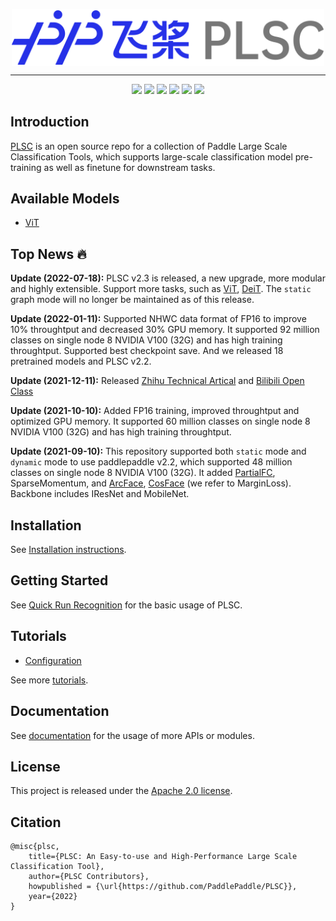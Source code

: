 <p align="center">
  <img src="./plsc-logo.png" align="middle"  width="500" />
</p>

------------------------------------------------------------------------------------------

<p align="center">
    <a href="./LICENSE"><img src="https://img.shields.io/badge/license-Apache%202-dfd.svg"></a>
    <a href="https://github.com/PaddlePaddle/PLSC/releases"><img src="https://img.shields.io/github/v/release/PaddlePaddle/PLSC?color=ffa"></a>
    <a href=""><img src="https://img.shields.io/badge/python-3.7+-aff.svg"></a>
    <a href="https://github.com/PaddlePaddle/PLSC/graphs/contributors"><img src="https://img.shields.io/github/contributors/PaddlePaddle/PLSC?color=9ea"></a>
    <a href="https://github.com/PaddlePaddle/PLSC/issues"><img src="https://img.shields.io/github/issues/PaddlePaddle/PLSC?color=9cc"></a>
    <a href="https://github.com/PaddlePaddle/PLSC/stargazers"><img src="https://img.shields.io/github/stars/PaddlePaddle/PLSC?color=ccf"></a>
</p>

## Introduction

[PLSC](https://github.com/PaddlePaddle/PLSC) is an open source repo for a collection of Paddle Large Scale Classification Tools, which supports large-scale classification model pre-training as well as finetune for downstream tasks.

## Available Models
* [ViT](./task/classification/vit/)

## Top News 🔥

**Update (2022-07-18):** PLSC v2.3 is released, a new upgrade, more modular and highly extensible. Support more tasks, such as [ViT](https://arxiv.org/abs/2010.11929), [DeiT](https://arxiv.org/abs/2012.12877). The ``static`` graph mode will no longer be maintained as of this release.

**Update (2022-01-11):** Supported NHWC data format of FP16 to improve 10% throughtput and decreased 30% GPU memory. It supported 92 million classes on single node 8 NVIDIA V100 (32G) and has high training throughtput. Supported best checkpoint save. And we released 18 pretrained models and PLSC v2.2.

**Update (2021-12-11):** Released [Zhihu Technical Artical](https://zhuanlan.zhihu.com/p/443091282) and [Bilibili Open Class](https://www.bilibili.com/video/BV1VP4y1G73X)

**Update (2021-10-10):** Added FP16 training, improved throughtput and optimized GPU memory. It supported 60 million classes on single node 8 NVIDIA V100 (32G) and has high training throughtput.

**Update (2021-09-10):** This repository supported both ``static`` mode and ``dynamic`` mode to use paddlepaddle v2.2, which supported 48 million classes on single node 8 NVIDIA V100 (32G). It added [PartialFC](https://arxiv.org/abs/2010.05222), SparseMomentum, and [ArcFace](https://arxiv.org/abs/1801.07698), [CosFace](https://arxiv.org/abs/1801.09414) (we refer to MarginLoss). Backbone includes IResNet and MobileNet.


## Installation

See [Installation instructions](./tutorials/get_started/installation.md).


## Getting Started

See [Quick Run Recognition](./tutorials/get_started/quick_run_recognition.md) for the basic usage of PLSC.

## Tutorials

* [Configuration](./tutorials/basic/config.md)

See more [tutorials](./tutorials/README.md).

## Documentation

See [documentation](./docs/README.md) for the usage of more APIs or modules.


## License

This project is released under the [Apache 2.0 license](./LICENSE).

## Citation

```
@misc{plsc,
    title={PLSC: An Easy-to-use and High-Performance Large Scale Classification Tool},
    author={PLSC Contributors},
    howpublished = {\url{https://github.com/PaddlePaddle/PLSC}},
    year={2022}
}
```
